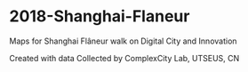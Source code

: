 # 2018-Shanghai-Flaneur
Maps for Shanghai Flâneur walk on Digital City and Innovation

Created with data Collected by ComplexCity Lab, UTSEUS, CN
